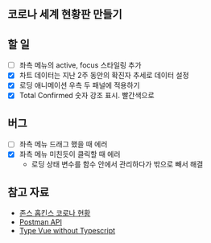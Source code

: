## 코로나 세계 현황판 만들기

## 할 일

- [ ] 좌측 메뉴의 active, focus 스타일링 추가
- [X] 차트 데이터는 지난 2주 동안의 확진자 추세로 데이터 설정
- [X] 로딩 애니메이션 우측 두 패널에 적용하기
- [X] Total Confirmed 숫자 강조 표시. 빨간색으로

## 버그

- [ ] 좌측 메뉴 드래그 했을 때 에러
- [X] 좌측 메뉴 미친듯이 클릭할 때 에러
  - 로딩 상태 변수를 함수 안에서 관리하다가 밖으로 빼서 해결

## 참고 자료

- [존스 홉킨스 코로나 현황](https://www.arcgis.com/apps/opsdashboard/index.html#/bda7594740fd40299423467b48e9ecf6)
- [Postman API](https://documenter.getpostman.com/view/10808728/SzS8rjbc?version=latest#27454960-ea1c-4b91-a0b6-0468bb4e6712)
- [Type Vue without Typescript](https://blog.usejournal.com/type-vue-without-typescript-b2b49210f0b)